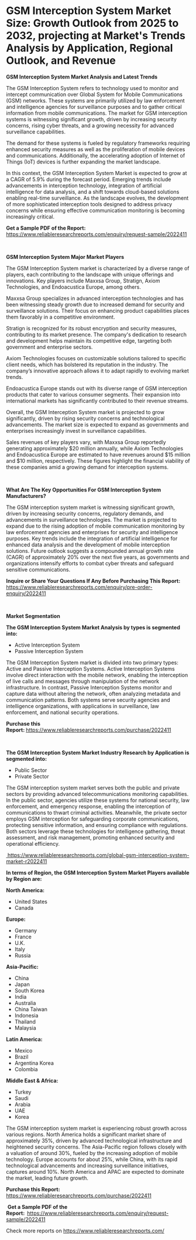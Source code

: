 <p><h1>GSM Interception System Market Size: Growth Outlook from 2025 to 2032, projecting at Market's Trends Analysis by Application, Regional Outlook, and Revenue</h1></p><p><strong>GSM Interception System Market Analysis and Latest Trends</strong></p>
<p><p>The GSM Interception System refers to technology used to monitor and intercept communication over Global System for Mobile Communications (GSM) networks. These systems are primarily utilized by law enforcement and intelligence agencies for surveillance purposes and to gather critical information from mobile communications. The market for GSM interception systems is witnessing significant growth, driven by increasing security concerns, rising cyber threats, and a growing necessity for advanced surveillance capabilities.</p><p>The demand for these systems is fueled by regulatory frameworks requiring enhanced security measures as well as the proliferation of mobile devices and communications. Additionally, the accelerating adoption of Internet of Things (IoT) devices is further expanding the market landscape.</p><p>In this context, the GSM Interception System Market is expected to grow at a CAGR of 5.9% during the forecast period. Emerging trends include advancements in interception technology, integration of artificial intelligence for data analysis, and a shift towards cloud-based solutions enabling real-time surveillance. As the landscape evolves, the development of more sophisticated interception tools designed to address privacy concerns while ensuring effective communication monitoring is becoming increasingly critical.</p></p>
<p><strong>Get a Sample PDF of the Report:&nbsp;</strong> <a href="https://www.reliableresearchreports.com/enquiry/request-sample/2022411?utm_campaign=2208&utm_medium=2&utm_source=Github&utm_content=ia&utm_term=08042025&utm_id=gsm-interception-system">https://www.reliableresearchreports.com/enquiry/request-sample/2022411</a></p>
<p>&nbsp;</p>
<p><strong>GSM Interception System Major Market Players</strong></p>
<p><p>The GSM Interception System market is characterized by a diverse range of players, each contributing to the landscape with unique offerings and innovations. Key players include Maxxsa Group, Stratign, Axiom Technologies, and Endoacustica Europe, among others. </p><p>Maxxsa Group specializes in advanced interception technologies and has been witnessing steady growth due to increased demand for security and surveillance solutions. Their focus on enhancing product capabilities places them favorably in a competitive environment.</p><p>Stratign is recognized for its robust encryption and security measures, contributing to its market presence. The company's dedication to research and development helps maintain its competitive edge, targeting both government and enterprise sectors.</p><p>Axiom Technologies focuses on customizable solutions tailored to specific client needs, which has bolstered its reputation in the industry. The company’s innovative approach allows it to adapt rapidly to evolving market trends.</p><p>Endoacustica Europe stands out with its diverse range of GSM interception products that cater to various consumer segments. Their expansion into international markets has significantly contributed to their revenue streams.</p><p>Overall, the GSM Interception System market is projected to grow significantly, driven by rising security concerns and technological advancements. The market size is expected to expand as governments and enterprises increasingly invest in surveillance capabilities.</p><p>Sales revenues of key players vary, with Maxxsa Group reportedly generating approximately $20 million annually, while Axiom Technologies and Endoacustica Europe are estimated to have revenues around $15 million and $10 million, respectively. These figures highlight the financial viability of these companies amid a growing demand for interception systems.</p></p>
<p>&nbsp;</p>
<p><strong>What Are The Key Opportunities For GSM Interception System Manufacturers?</strong></p>
<p><p>The GSM interception system market is witnessing significant growth, driven by increasing security concerns, regulatory demands, and advancements in surveillance technologies. The market is projected to expand due to the rising adoption of mobile communication monitoring by law enforcement agencies and enterprises for security and intelligence purposes. Key trends include the integration of artificial intelligence for enhanced data analysis and the development of mobile interception solutions. Future outlook suggests a compounded annual growth rate (CAGR) of approximately 20% over the next five years, as governments and organizations intensify efforts to combat cyber threats and safeguard sensitive communications.</p></p>
<p><strong>Inquire or Share Your Questions If Any Before Purchasing This Report:</strong> <a href="https://www.reliableresearchreports.com/enquiry/pre-order-enquiry/2022411?utm_campaign=2208&utm_medium=2&utm_source=Github&utm_content=ia&utm_term=08042025&utm_id=gsm-interception-system">https://www.reliableresearchreports.com/enquiry/pre-order-enquiry/2022411</a></p>
<p>&nbsp;</p>
<p><strong>Market Segmentation</strong></p>
<p><strong>The GSM Interception System Market Analysis by types is segmented into:</strong></p>
<p><ul><li>Active Interception System</li><li>Passive Interception System</li></ul></p>
<p><p>The GSM Interception System market is divided into two primary types: Active and Passive Interception Systems. Active Interception Systems involve direct interaction with the mobile network, enabling the interception of live calls and messages through manipulation of the network infrastructure. In contrast, Passive Interception Systems monitor and capture data without altering the network, often analyzing metadata and communication patterns. Both systems serve security agencies and intelligence organizations, with applications in surveillance, law enforcement, and national security operations.</p></p>
<p><strong>Purchase this Report:&nbsp;</strong><a href="https://www.reliableresearchreports.com/purchase/2022411?utm_campaign=2208&utm_medium=2&utm_source=Github&utm_content=ia&utm_term=08042025&utm_id=gsm-interception-system">https://www.reliableresearchreports.com/purchase/2022411</a></p>
<p>&nbsp;</p>
<p><strong>The GSM Interception System Market Industry Research by Application is segmented into:</strong></p>
<p><ul><li>Public Sector</li><li>Private Sector</li></ul></p>
<p><p>The GSM interception system market serves both the public and private sectors by providing advanced telecommunications monitoring capabilities. In the public sector, agencies utilize these systems for national security, law enforcement, and emergency response, enabling the interception of communications to thwart criminal activities. Meanwhile, the private sector employs GSM interception for safeguarding corporate communications, protecting sensitive information, and ensuring compliance with regulations. Both sectors leverage these technologies for intelligence gathering, threat assessment, and risk management, promoting enhanced security and operational efficiency.</p></p>
<p><a href="https://www.reliableresearchreports.com/global-gsm-interception-system-market-r2022411?utm_campaign=2208&utm_medium=2&utm_source=Github&utm_content=ia&utm_term=08042025&utm_id=gsm-interception-system">&nbsp;https://www.reliableresearchreports.com/global-gsm-interception-system-market-r2022411</a></p>
<p><strong>In terms of Region, the GSM Interception System Market Players available by Region are:</strong></p>
<p>
    <p> <strong> North America: </strong>
        <ul>
            <li>United States</li>
            <li>Canada</li>
        </ul>
        </p> 
    <p> <strong> Europe: </strong>
        <ul>
            <li>Germany</li>
            <li>France</li>
            <li>U.K.</li>
            <li>Italy</li>
            <li>Russia</li>
        </ul>
        </p> 
    <p> <strong> Asia-Pacific: </strong>
        <ul>
            <li>China</li>
            <li>Japan</li>
            <li>South Korea</li>
            <li>India</li>
            <li>Australia</li>
            <li>China Taiwan</li>
            <li>Indonesia</li>
            <li>Thailand</li>
            <li>Malaysia</li>
        </ul>
        </p> 
    <p> <strong> Latin America: </strong>
        <ul>
            <li>Mexico</li>
            <li>Brazil</li>
            <li>Argentina Korea</li>
            <li>Colombia</li>
        </ul>
        </p> 
    <p> <strong> Middle East & Africa: </strong>
        <ul>
            <li>Turkey</li>
            <li>Saudi</li>
            <li>Arabia</li>
            <li>UAE</li>
            <li>Korea</li>
        </ul>
    </p>
    </p>
<p><p>The GSM interception system market is experiencing robust growth across various regions. North America holds a significant market share of approximately 35%, driven by advanced technological infrastructure and heightened security concerns. The Asia-Pacific region follows closely with a valuation of around 30%, fueled by the increasing adoption of mobile technology. Europe accounts for about 25%, while China, with its rapid technological advancements and increasing surveillance initiatives, captures around 10%. North America and APAC are expected to dominate the market, leading future growth.</p></p>
<p><strong>Purchase this Report: </strong><a href="https://www.reliableresearchreports.com/purchase/2022411?utm_campaign=2208&utm_medium=2&utm_source=Github&utm_content=ia&utm_term=08042025&utm_id=gsm-interception-system">https://www.reliableresearchreports.com/purchase/2022411</a></p>
<p>&nbsp;<strong>Get a Sample PDF of the Report:&nbsp;&nbsp;</strong><a href="https://www.reliableresearchreports.com/enquiry/request-sample/2022411?utm_campaign=2208&utm_medium=2&utm_source=Github&utm_content=ia&utm_term=08042025&utm_id=gsm-interception-system">https://www.reliableresearchreports.com/enquiry/request-sample/2022411</a></p>
<p><strong></strong></p>
<p>Check more reports on <a href="https://www.reliableresearchreports.com/?utm_campaign=2208&utm_medium=2&utm_source=Github&utm_content=ia&utm_term=08042025&utm_id=gsm-interception-system">https://www.reliableresearchreports.com/</a></p>